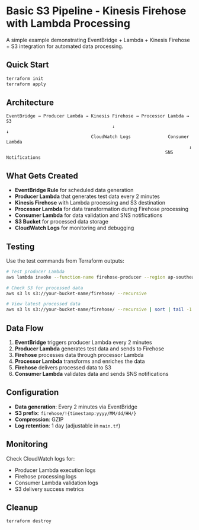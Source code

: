 # Basic S3 Pipeline - Kinesis Firehose with Lambda Processing

A simple example demonstrating EventBridge + Lambda + Kinesis Firehose + S3 integration for automated data processing.

## Quick Start

```bash
terraform init
terraform apply
```

## Architecture

```plaintext
EventBridge → Producer Lambda → Kinesis Firehose → Processor Lambda → S3
                                        ↓                              ↓
                                CloudWatch Logs              Consumer Lambda
                                                                     ↓
                                                            SNS Notifications
```

## What Gets Created

- **EventBridge Rule** for scheduled data generation
- **Producer Lambda** that generates test data every 2 minutes
- **Kinesis Firehose** with Lambda processing and S3 destination
- **Processor Lambda** for data transformation during Firehose processing
- **Consumer Lambda** for data validation and SNS notifications
- **S3 Bucket** for processed data storage
- **CloudWatch Logs** for monitoring and debugging

## Testing

Use the test commands from Terraform outputs:

```bash
# Test producer Lambda
aws lambda invoke --function-name firehose-producer --region ap-southeast-2 --payload '{}' response.json && cat response.json | jq '.'

# Check S3 for processed data
aws s3 ls s3://your-bucket-name/firehose/ --recursive

# View latest processed data
aws s3 ls s3://your-bucket-name/firehose/ --recursive | sort | tail -1 | awk '{print $4}' | xargs -I {} aws s3 cp s3://your-bucket-name/{} - | gunzip | jq '.'
```

## Data Flow

1. **EventBridge** triggers producer Lambda every 2 minutes
2. **Producer Lambda** generates test data and sends to Firehose
3. **Firehose** processes data through processor Lambda
4. **Processor Lambda** transforms and enriches the data
5. **Firehose** delivers processed data to S3
6. **Consumer Lambda** validates data and sends SNS notifications

## Configuration

- **Data generation**: Every 2 minutes via EventBridge
- **S3 prefix**: `firehose/!{timestamp:yyyy/MM/dd/HH/}`
- **Compression**: GZIP
- **Log retention**: 1 day (adjustable in `main.tf`)

## Monitoring

Check CloudWatch logs for:

- Producer Lambda execution logs
- Firehose processing logs
- Consumer Lambda validation logs
- S3 delivery success metrics

## Cleanup

```bash
terraform destroy
```
